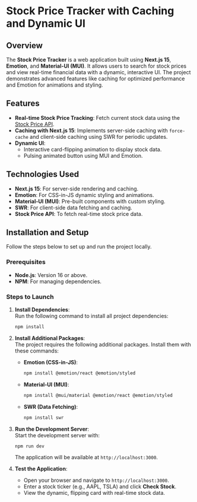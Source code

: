 # Stock Price Tracker with Caching and Dynamic UI

## Overview

The **Stock Price Tracker** is a web application built using **Next.js 15**, **Emotion**, and **Material-UI (MUI)**. It allows users to search for stock prices and view real-time financial data with a dynamic, interactive UI. The project demonstrates advanced features like caching for optimized performance and Emotion for animations and styling.

## Features

- **Real-time Stock Price Tracking**: Fetch current stock data using the [Stock Price API](https://api.api-ninjas.com/).
- **Caching with Next.js 15**: Implements server-side caching with `force-cache` and client-side caching using SWR for periodic updates.
- **Dynamic UI**: 
  - Interactive card-flipping animation to display stock data.
  - Pulsing animated button using MUI and Emotion.

## Technologies Used

- **Next.js 15**: For server-side rendering and caching.
- **Emotion**: For CSS-in-JS dynamic styling and animations.
- **Material-UI (MUI)**: Pre-built components with custom styling.
- **SWR**: For client-side data fetching and caching.
- **Stock Price API**: To fetch real-time stock price data.

## Installation and Setup

Follow the steps below to set up and run the project locally.

### Prerequisites

- **Node.js**: Version 16 or above.
- **NPM**: For managing dependencies.

### Steps to Launch

1. **Install Dependencies**:  
   Run the following command to install all project dependencies:  
   ```bash
   npm install
   ```

2. **Install Additional Packages**:  
   The project requires the following additional packages. Install them with these commands:

   - **Emotion (CSS-in-JS)**:
     ```bash
     npm install @emotion/react @emotion/styled
     ```

   - **Material-UI (MUI)**:
     ```bash
     npm install @mui/material @emotion/react @emotion/styled
     ```

   - **SWR (Data Fetching)**:
     ```bash
     npm install swr
     ```

3. **Run the Development Server**:  
   Start the development server with:  
   ```bash
   npm run dev
   ```

   The application will be available at `http://localhost:3000`.

4. **Test the Application**:  
   - Open your browser and navigate to `http://localhost:3000`.
   - Enter a stock ticker (e.g., AAPL, TSLA) and click **Check Stock**.
   - View the dynamic, flipping card with real-time stock data.